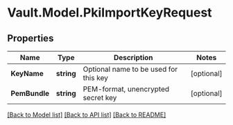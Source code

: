 # Vault.Model.PkiImportKeyRequest

## Properties

Name | Type | Description | Notes
------------ | ------------- | ------------- | -------------
**KeyName** | **string** | Optional name to be used for this key | [optional] 
**PemBundle** | **string** | PEM-format, unencrypted secret key | [optional] 

[[Back to Model list]](../README.md#documentation-for-models) [[Back to API list]](../README.md#documentation-for-api-endpoints) [[Back to README]](../README.md)

